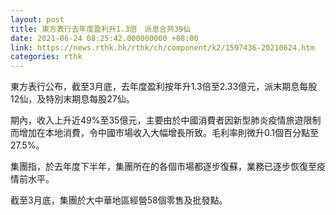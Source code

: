 ```yaml
---
layout: post
title: 東方表行去年度盈利升1.3倍　派息合共39仙
date: 2021-06-24 08:25:42.000000000 +08:00
link: https://news.rthk.hk/rthk/ch/component/k2/1597436-20210624.htm
categories: rthk
---
```


東方表行公布，截至3月底，去年度盈利按年升1.3倍至2.33億元，派末期息每股12仙，及特別末期息每股27仙。

期內，收入上升近49%至35億元，主要由於中國消費者因新型肺炎疫情旅遊限制而增加在本地消費，令中國市場收入大幅增長所致。毛利率則微升0.1個百分點至27.5%。

集團指，於去年度下半年，集團所在的各個市場都逐步復蘇，業務已逐步恢復至疫情前水平。

截至3月底，集團於大中華地區經營58個零售及批發點。
